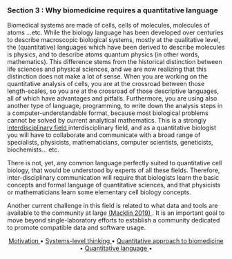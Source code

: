 ### Section 3 : Why biomedicine requires a quantitative language 

Biomedical systems are made of cells, cells of molecules, molecules of atoms …etc.  While the biology language has been developed over centuries to describe macroscopic biological systems, mostly at the qualitative level, the (quantitative) languages which have been derived to describe molecules is physics, and to describe atoms quantum physics (in other words, mathematics). This difference stems from the historical distinction between life sciences and physical sciences, and we are now realizing that this distinction does not make a lot of sense. When you are working on the quantitative analysis of cells, you are at the crossroad between those length-scales, so you are at the crossroad of those descriptive languages, all of which have advantages and pitfalls. Furthermore, you are using also another type of language, programming, to write down the analysis steps in a computer-understandable format, because most biological problems cannot be solved by current analytical mathematics. This is a strongly <a href="https://www.youtube.com/watch?v=SjXpAwXL9es&feature=emb_logo"> interdisciplinary field </a> interdisciplinary field, and as a quantitative biologist you will have to collaborate and communicate with a broad range of specialists, physicists, mathematicians, computer scientists, geneticists, biochemists… etc. 

There is not, yet, any common language perfectly suited to quantitative cell biology, that would be understood by experts of all these fields. Therefore, inter-disciplinary communication will require that biologists learn the basic concepts and formal language of quantitative sciences, and that physicists or mathematicians learn some elementary cell biology concepts. 

Another current challenge in this field is related to what data and tools are available to the community at large <a href="https://academic.oup.com/gigascience/article/8/10/giz127/5606725"> (Macklin 2019) </a>. It is an important goal to move beyond single-laboratory efforts to establish a community dedicated to promote compatible data and software usage.

<p align="center">
  <a href="p1.md">   Motivation    </a> •
  <a href="p2.md">   Systems-level thinking   </a> •
  <a href="p3.md">   Quantitative approach to biomedicine    </a> •
  <a href="p4.md">   Quantitative language    </a> •
</p>
